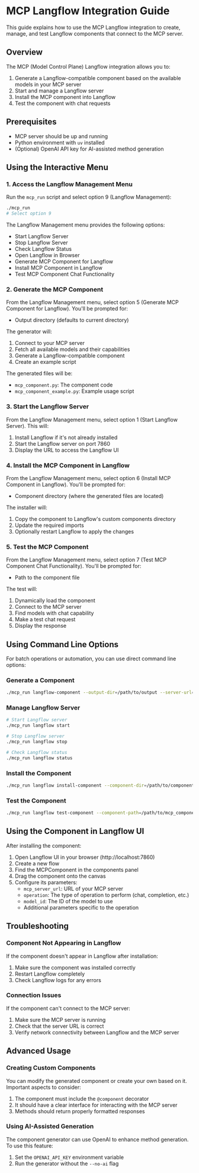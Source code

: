 # MCP Langflow Integration Guide

This guide explains how to use the MCP Langflow integration to create, manage, and test Langflow components that connect to the MCP server.

## Overview

The MCP (Model Control Plane) Langflow integration allows you to:

1. Generate a Langflow-compatible component based on the available models in your MCP server
2. Start and manage a Langflow server
3. Install the MCP component into Langflow
4. Test the component with chat requests

## Prerequisites

- MCP server should be up and running
- Python environment with `uv` installed
- (Optional) OpenAI API key for AI-assisted method generation

## Using the Interactive Menu

### 1. Access the Langflow Management Menu

Run the `mcp_run` script and select option 9 (Langflow Management):

```bash
./mcp_run
# Select option 9
```

The Langflow Management menu provides the following options:
- Start Langflow Server
- Stop Langflow Server
- Check Langflow Status
- Open Langflow in Browser
- Generate MCP Component for Langflow
- Install MCP Component in Langflow
- Test MCP Component Chat Functionality

### 2. Generate the MCP Component

From the Langflow Management menu, select option 5 (Generate MCP Component for Langflow). You'll be prompted for:

- Output directory (defaults to current directory)

The generator will:
1. Connect to your MCP server
2. Fetch all available models and their capabilities
3. Generate a Langflow-compatible component 
4. Create an example script

The generated files will be:
- `mcp_component.py`: The component code
- `mcp_component_example.py`: Example usage script

### 3. Start the Langflow Server

From the Langflow Management menu, select option 1 (Start Langflow Server). This will:

1. Install Langflow if it's not already installed
2. Start the Langflow server on port 7860
3. Display the URL to access the Langflow UI

### 4. Install the MCP Component in Langflow

From the Langflow Management menu, select option 6 (Install MCP Component in Langflow). You'll be prompted for:

- Component directory (where the generated files are located)

The installer will:
1. Copy the component to Langflow's custom components directory
2. Update the required imports
3. Optionally restart Langflow to apply the changes

### 5. Test the MCP Component

From the Langflow Management menu, select option 7 (Test MCP Component Chat Functionality). You'll be prompted for:

- Path to the component file

The test will:
1. Dynamically load the component
2. Connect to the MCP server
3. Find models with chat capability
4. Make a test chat request
5. Display the response

## Using Command Line Options

For batch operations or automation, you can use direct command line options:

### Generate a Component

```bash
./mcp_run langflow-component --output-dir=/path/to/output --server-url=http://localhost:8000
```

### Manage Langflow Server

```bash
# Start Langflow server
./mcp_run langflow start

# Stop Langflow server
./mcp_run langflow stop

# Check Langflow status
./mcp_run langflow status
```

### Install the Component

```bash
./mcp_run langflow install-component --component-dir=/path/to/component
```

### Test the Component

```bash
./mcp_run langflow test-component --component-path=/path/to/mcp_component.py
```

## Using the Component in Langflow UI

After installing the component:

1. Open Langflow UI in your browser (http://localhost:7860)
2. Create a new flow
3. Find the MCPComponent in the components panel
4. Drag the component onto the canvas
5. Configure its parameters:
   - `mcp_server_url`: URL of your MCP server
   - `operation`: The type of operation to perform (chat, completion, etc.)
   - `model_id`: The ID of the model to use
   - Additional parameters specific to the operation

## Troubleshooting

### Component Not Appearing in Langflow

If the component doesn't appear in Langflow after installation:

1. Make sure the component was installed correctly
2. Restart Langflow completely
3. Check Langflow logs for any errors

### Connection Issues

If the component can't connect to the MCP server:

1. Make sure the MCP server is running
2. Check that the server URL is correct
3. Verify network connectivity between Langflow and the MCP server

## Advanced Usage

### Creating Custom Components

You can modify the generated component or create your own based on it. Important aspects to consider:

1. The component must include the `@component` decorator
2. It should have a clear interface for interacting with the MCP server
3. Methods should return properly formatted responses

### Using AI-Assisted Generation

The component generator can use OpenAI to enhance method generation. To use this feature:

1. Set the `OPENAI_API_KEY` environment variable
2. Run the generator without the `--no-ai` flag 